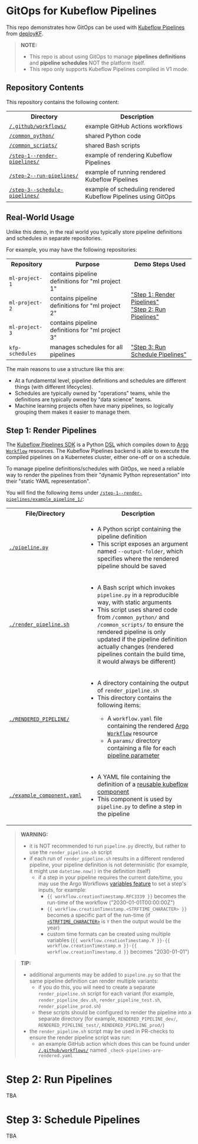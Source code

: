 # GitOps for Kubeflow Pipelines

This repo demonstrates how GitOps can be used with [Kubeflow Pipelines](https://www.deploykf.org/reference/tools/#kubeflow-pipelines) from [deployKF](https://github.com/deployKF/deployKF).

> __NOTE:__ 
> 
> - This repo is about using GitOps to manage __pipelines definitions__ and __pipeline schedules__ NOT the platform itself.
> - This repo only supports Kubeflow Pipelines compiled in V1 mode.

## Repository Contents

This repository contains the following content:

<table>
  <tr>
    <th>Directory</th>
    <th>Description</th>
  </tr>
  <tr>
    <td>
      <a href="./.github/workflows">
        <code>/.github/workflows/</code>
      </a>
    </td>
    <td>example GitHub Actions workflows</td>
  </tr>
    <td>
      <a href="./common_python">
        <code>/common_python/</code>
      </a>
    </td>
    <td>shared Python code</td>
  </tr>
  <tr>
    <td>
      <a href="./common_scripts">
        <code>/common_scripts/</code>
      </a>
    </td>
    <td>shared Bash scripts</td>
  </tr>
  <tr>
    <td>
      <a href="./step-1--render-pipelines">
        <code>/step-1--render-pipelines/</code>
      </a>
    </td>
    <td>example of rendering Kubeflow Pipelines</td>
  </tr>
  <tr>
    <td>
      <a href="./step-2--run-pipelines">
        <code>/step-2--run-pipelines/</code>
      </a>
    </td>
    <td>example of running rendered Kubeflow Pipelines</td>
  </tr>
  <tr>
    <td>
      <a href="./step-3--schedule-pipelines">
        <code>/step-3--schedule-pipelines/</code>
      </a>
    </td>
    <td>example of scheduling rendered Kubeflow Pipelines using GitOps</td>
  </tr>
</table>

## Real-World Usage

Unlike this demo, in the real world you typically store pipeline definitions and schedules in separate repositories.

For example, you may have the following repositories:

<table>
  <tr>
    <th>Repository</th>
    <th>Purpose</th>
    <th>Demo Steps Used</th>
  </tr>
  <tr>
    <td>
      <code>ml-project-1</code>
    </td>
    <td>contains pipeline definitions for "ml project 1"</td>
    <td rowspan="3">
      <a href="./#step-1-render-pipelines">
        "Step 1: Render Pipelines"
      </a>
      <br>
      <a href="./#step-2-run-pipelines">
        "Step 2: Run Pipelines"
      </a>
    </td>
  </tr>
  <tr>
    <td>
      <code>ml-project-2</code>
    </td>
    <td>contains pipeline definitions for "ml project 2"</td>
  </tr>
  <tr>
    <td>
      <code>ml-project-3</code>
    </td>
    <td>contains pipeline definitions for "ml project 3"</td>
  </tr>
  <tr>
    <td>
      <code>kfp-schedules</code>
    </td>
    <td>manages schedules for all pipelines</td>
    <td>
      <a href="./#step-3-schedule-pipelines">
        "Step 3: Run Schedule Pipelines"
      </a>
    </td>
  </tr>
</table>

The main reasons to use a structure like this are:

- At a fundamental level, pipeline definitions and schedules are different things (with different lifecycles).
- Schedules are typically owned by "operations" teams, while the definitions are typically owned by "data science" teams.
- Machine learning projects often have many pipelines, so logically grouping them makes it easier to manage them.

## Step 1: Render Pipelines

The [Kubeflow Pipelines SDK](https://kubeflow-pipelines.readthedocs.io/en/stable/index.html) is a Python [DSL](https://en.wikipedia.org/wiki/Domain-specific_language) which compiles down to [Argo `Workflow`](https://argoproj.github.io/argo-workflows/workflow-concepts/#the-workflow) resources.
The Kubeflow Pipelines backend is able to execute the compiled pipelines on a Kubernetes cluster, either one-off or on a schedule.

To manage pipeline definitions/schedules with GitOps, we need a reliable way to render the pipelines from their "dynamic Python representation" into their "static YAML representation".

You will find the following items under [`/step-1--render-pipelines/example_pipeline_1/`](./step-1--render-pipelines/example_pipeline_1):

<table>
  <tr>
    <th>File/Directory</th>
    <th>Description</th>
  </tr>
  <tr>
    <td>
      <a href="./step-1--render-pipelines/example_pipeline_1/pipeline.py">
        <code>./pipeline.py</code>
      </a>
    </td>
    <td>
      <ul>
        <li>A Python script containing the pipeline definition</li>
        <li>This script exposes an argument named <code>--output-folder</code>,
          which specifies where the rendered pipeline should be saved
        </li>
      </ul>
    </td>
  </tr>
  <tr>
    <td>
      <a href="./step-1--render-pipelines/example_pipeline_1/render_pipeline.sh">
        <code>./render_pipeline.sh</code>
      </a>
    </td>
    <td>
      <ul>
        <li>A Bash script which invokes <code>pipeline.py</code> in a reproducible way, with static arguments</li>
        <li>This script uses shared code from <code>/common_python/</code> and <code>/common_scripts/</code> to ensure
          the rendered pipeline is only updated if the pipeline definition actually changes 
          (rendered pipelines contain the build time, it would always be different)
        </li>
      </ul>
    </td>
  </tr>
  <tr>
    <td>
      <a href="./step-1--render-pipelines/example_pipeline_1/RENDERED_PIPELINE/">
        <code>./RENDERED_PIPELINE/</code>
      </a>
    </td>
    <td>
      <ul>
        <li>A directory containing the output of <code>render_pipeline.sh</code></li>
        <li>This directory contains the following items:</li>
        <ul>
          <li>A <code>workflow.yaml</code> file containing the rendered
            <a href="https://argoproj.github.io/argo-workflows/workflow-concepts/#the-workflow">Argo <code>Workflow</code></a> resource
          </li>
          <li>A <code>params/</code> directory containing a file for each
            <a href="https://www.kubeflow.org/docs/components/pipelines/v1/sdk/parameters/">pipeline parameter</a>
          </li>
        </ul>
      </ul>
    </td>
  </tr>
  <tr>
    <td>
      <a href="./step-1--render-pipelines/example_pipeline_1/example_component.yaml">
        <code>./example_component.yaml</code>
      </a>
    </td>
    <td>
      <ul>
        <li>A YAML file containing the definition of a
          <a href="https://www.kubeflow.org/docs/components/pipelines/sdk/component-development/">reusable kubeflow component</a>
        </li>
        <li>This component is used by <code>pipeline.py</code> to define a step in the pipeline</li>
      </ul>
    </td>
  </tr>
</table>

> __WARNING:__
> 
> - it is NOT recommended to run `pipeline.py` directly, but rather to use the `render_pipeline.sh` script
> - if each run of `render_pipeline.sh` results in a different rendered pipeline, your pipeline definition is not deterministic (for example, it might use `datetime.now()` in the definition itself)
>    - if a step in your pipeline requires the current date/time, you may use the Argo Workflows [variables feature](https://argoproj.github.io/argo-workflows/variables/#global) to set a step's inputs, for example:
>       - `{{ workflow.creationTimestamp.RFC3339 }}` becomes the run-time of the workflow ("2030-01-01T00:00:00Z")
>       - `{{ workflow.creationTimestamp.<STRFTIME_CHARACTER> }}` becomes a specific part of the run-time (if [`<STRFTIME_CHARACTER>`](https://strftime.org/) is `Y` then the output would be the year)
>       - custom time formats can be created using multiple variables (`{{ workflow.creationTimestamp.Y }}-{{ workflow.creationTimestamp.m }}-{{ workflow.creationTimestamp.d }}` becomes "2030-01-01")

> __TIP:__
> 
> - additional arguments may be added to `pipeline.py` so that the same pipeline definition can render multiple variants:
>    - if you do this, you will need to create a separate `render_pipeline.sh` script for each variant (for example, `render_pipeline_dev.sh`, `render_pipeline_test.sh`, `render_pipeline_prod.sh`)
>    - these scripts should be configured to render the pipeline into a separate directory (for example, `RENDERED_PIPELINE_dev/`, `RENDERED_PIPELINE_test/`, `RENDERED_PIPELINE_prod/`)
> - the `render_pipeline.sh` script may be used in PR-checks to ensure the render pipeline script was run:
>    - an example GitHub action which does this can be found under [`/.github/workflows/`](./.github/workflows/) named `_check-pipelines-are-rendered.yaml`

# Step 2: Run Pipelines

TBA

# Step 3: Schedule Pipelines

TBA